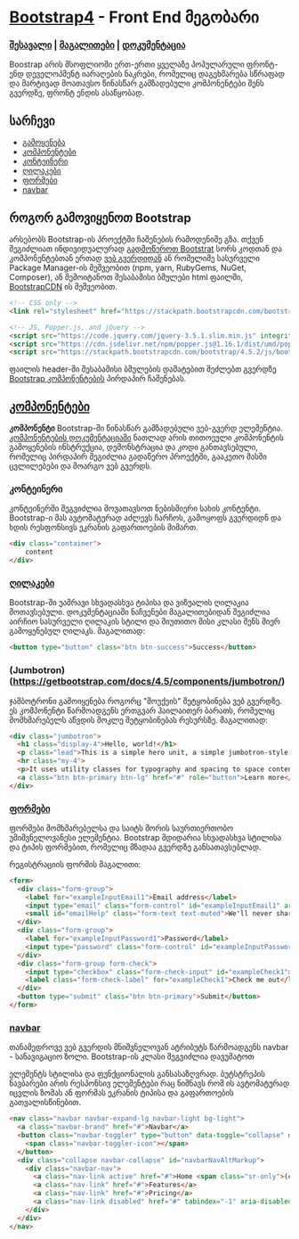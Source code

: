 # [Bootstrap4](https://getbootstrap.com/) - Front End მეგობარი
### [შესავალი](https://getbootstrap.com/docs/4.5/getting-started/introduction/) | [მაგალითები](https://getbootstrap.com/docs/4.5/examples/) | [დოკუმენტაცია](https://getbootstrap.com/docs/4.5/layout/overview/)
Boostrap არის მსოფლიოში ერთ-ერთი ყველაზე პოპულარული ფრონტ-ენდ დეველოპმენტ იარაღების ნაკრები, 
რომელიც დაგეხმარება სწრაფად და მარტივად მოათავსო წინასწარ გამზადებული კომპონენტები შენს გვერდზე,
ფრონტ ენდის ასაწყობად.

## სარჩევი
- [გამოყენება](#როგორ-გამოვიყენოთ-bootstrap)
- [კომპონენტები](#კომპონენტები)
- [კონტეინერი](#კონტეინერი)
- [ღილაკები](#ღილაკები)
- [ფორმები](#ფორმები)
- [navbar](#navbar)

## როგორ გამოვიყენოთ Bootstrap

არსებობს Bootstrap-ის პროექტში ჩაშენების რამოდენიმე გზა. თქვენ შეგიძლიათ ინდივიდუალურად [გადმოწეროთ Bootstrat](https://getbootstrap.com/docs/4.5/getting-started/download/)
სორს კოდთან და კომპონენტებთან ერთად [ვებ გვერდიდან](https://getbootstrap.com/docs/4.5/getting-started/download/) ან რომელიმე
სასურველი Package Manager-ის მეშვეობით (npm, yarn, RubyGems, NuGet, Composer), ან შემოიტანოთ შესაბამისი ბმულები html ფაილში,
[BootstrapCDN](https://www.bootstrapcdn.com/) ის მეშვეობით.
```html
<!-- CSS only -->
<link rel="stylesheet" href="https://stackpath.bootstrapcdn.com/bootstrap/4.5.2/css/bootstrap.min.css" integrity="sha384-JcKb8q3iqJ61gNV9KGb8thSsNjpSL0n8PARn9HuZOnIxN0hoP+VmmDGMN5t9UJ0Z" crossorigin="anonymous">

<!-- JS, Popper.js, and jQuery -->
<script src="https://code.jquery.com/jquery-3.5.1.slim.min.js" integrity="sha384-DfXdz2htPH0lsSSs5nCTpuj/zy4C+OGpamoFVy38MVBnE+IbbVYUew+OrCXaRkfj" crossorigin="anonymous"></script>
<script src="https://cdn.jsdelivr.net/npm/popper.js@1.16.1/dist/umd/popper.min.js" integrity="sha384-9/reFTGAW83EW2RDu2S0VKaIzap3H66lZH81PoYlFhbGU+6BZp6G7niu735Sk7lN" crossorigin="anonymous"></script>
<script src="https://stackpath.bootstrapcdn.com/bootstrap/4.5.2/js/bootstrap.min.js" integrity="sha384-B4gt1jrGC7Jh4AgTPSdUtOBvfO8shuf57BaghqFfPlYxofvL8/KUEfYiJOMMV+rV" crossorigin="anonymous"></script> 
```
ფაილის header-ში შესაბამისი ბმულების დამატებით შეძლებთ გვერდზე [Bootstrap კომპონენტების](https://getbootstrap.com/docs/4.5/components/) პირდაპირ ჩაშენებას.

## [კომპონენტები](https://getbootstrap.com/docs/4.5/components/)

**კომპონენტი** Bootstrap-ში წინასწარ გამზადებული ვებ-გვერდ ელემენტია. [კომპონენტების დოკუმენტაციაში](https://getbootstrap.com/docs/4.5/components/) ნათლად არის თითოეული კომპონენტის გამოყენების ინსტრუქცია, დემონსტრაცია და კოდი განთავსებული,
რომელიც პირდაპირ შეგიძლია გადაწერო პროექტში, გააკეთო მასში ცვლილებები და მოარგო ვებ გვერდს.

### კონტეინერი

კონტეინერში შეგვიძლია მოვათავსოთ ნებისმიერი სახის კონტენტი. Bootstrap-ი მას ავტომატურად აძლევს ჩარჩოს, გამოყოფს გვერდიდნ
და ხდის რესფონსივს ეკრანის გაფართოების მიმართ.

```html
<div class="container">
    content
</div>
```

### [ღილაკები](https://getbootstrap.com/docs/4.5/components/buttons/)
Bootstrap-ში უამრავი სხვადასხვა ტიპისა და ვიზუალის ღილაკია მოთავსებული. დოკუმენტაციაში ნაჩვენები მაგალითებიდან
შეგიძლია აირჩიო სასურველი ღილაკის სტილი და მიუთითო მისი კლასი შენს მიერ გამოყენებულ ღილაკს. მაგალითად:

```html
<button type="button" class="btn btn-success">Success</button>
```

### (Jumbotron)(https://getbootstrap.com/docs/4.5/components/jumbotron/)
ჯამბოტრონი გამოიყენება როგორც "შოუქეის" შეტყობინება ვებ გვერდზე. ეს კომპონენტი წარმოადგენს ერთგვარ ჰაილაითერ ბარათს,
რომელიც მომხმარებელს აწვდის მოკლე შეტყობინებას რესურსზე. მაგალითად:

```html
<div class="jumbotron">
  <h1 class="display-4">Hello, world!</h1>
  <p class="lead">This is a simple hero unit, a simple jumbotron-style component for calling extra attention to featured content or information.</p>
  <hr class="my-4">
  <p>It uses utility classes for typography and spacing to space content out within the larger container.</p>
  <a class="btn btn-primary btn-lg" href="#" role="button">Learn more</a>
</div>
```

### [ფორმები](https://getbootstrap.com/docs/4.5/components/forms/)

ფორმები მომხმარებელსა და საიტს შორის საურთიერთობო უმიშვნელოვანესი ელემენტია. Bootstrap მდიდარია სხვადასხვა
სტილისა და ტიპის ფორმებით, რომელიც მზადაა გვერდზე განსათავსებლად.

რეგისტრაციის ფორმის მაგალითი:
```html
<form>
  <div class="form-group">
    <label for="exampleInputEmail1">Email address</label>
    <input type="email" class="form-control" id="exampleInputEmail1" aria-describedby="emailHelp">
    <small id="emailHelp" class="form-text text-muted">We'll never share your email with anyone else.</small>
  </div>
  <div class="form-group">
    <label for="exampleInputPassword1">Password</label>
    <input type="password" class="form-control" id="exampleInputPassword1">
  </div>
  <div class="form-group form-check">
    <input type="checkbox" class="form-check-input" id="exampleCheck1">
    <label class="form-check-label" for="exampleCheck1">Check me out</label>
  </div>
  <button type="submit" class="btn btn-primary">Submit</button>
</form>
```

### [navbar](https://getbootstrap.com/docs/4.5/components/navbar/)
თანამედროვე ვებ გვერდის მნიშვნელოვან ატრიბუტს წარმოადგენს navbar - სანავიგაციო ზოლი.
Bootstrap-ის კლასი შეგვიძლია დავუმატოთ <nav> ელემენტს სტილისა და ფუნქციონალის განსასაზღვრად.
ბუტსტრეპის ნავბარები არის რესპონსივ ელემენტები რაც ნიშნავს რომ ის ავტომატურად იცვლის ზომას ან ფორმას
ეკრანის ტიპისა და გაფართოების გათვალისწინებით.

```html
<nav class="navbar navbar-expand-lg navbar-light bg-light">
  <a class="navbar-brand" href="#">Navbar</a>
  <button class="navbar-toggler" type="button" data-toggle="collapse" data-target="#navbarNavAltMarkup" aria-controls="navbarNavAltMarkup" aria-expanded="false" aria-label="Toggle navigation">
    <span class="navbar-toggler-icon"></span>
  </button>
  <div class="collapse navbar-collapse" id="navbarNavAltMarkup">
    <div class="navbar-nav">
      <a class="nav-link active" href="#">Home <span class="sr-only">(current)</span></a>
      <a class="nav-link" href="#">Features</a>
      <a class="nav-link" href="#">Pricing</a>
      <a class="nav-link disabled" href="#" tabindex="-1" aria-disabled="true">Disabled</a>
    </div>
  </div>
</nav>
```
